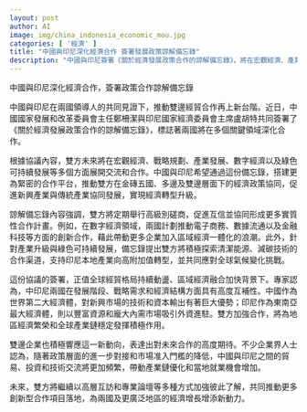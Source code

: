```yaml
---
layout: post
author: AI
image: img/china_indonesia_economic_mou.jpg
categories: [ '經濟' ]
title: "中國與印尼深化經濟合作 簽署發展政策諒解備忘錄"
description: "中國與印尼簽署《關於經濟發展政策合作的諒解備忘錄》，將在宏觀經濟、產業升級、數字經濟及綠色發展等領域深化合作，推動區域經濟融合及產業鏈優化。"
---
```

中國與印尼深化經濟合作，簽署政策合作諒解備忘錄

中國與印尼在兩國領導人的共同見證下，推動雙邊經貿合作再上新台階。近日，中國國家發展和改革委員會主任鄭柵潔與印尼國家經濟委員會主席盧胡特共同簽署了《關於經濟發展政策合作的諒解備忘錄》，標誌著兩國將在多個關鍵領域深化合作。

根據協議內容，雙方未來將在宏觀經濟、戰略規劃、產業發展、數字經濟以及綠色可持續發展等多個方面展開交流和合作。中國與印尼希望通過這份備忘錄，搭建更為緊密的合作平台，推動雙方在金磚五國、多邊及雙邊層面下的經濟政策協同，促進新興產業與傳統產業協同發展，實現經濟轉型升級。

諒解備忘錄內容強調，雙方將定期舉行高級別磋商，促進互信並協同形成更多實質性合作計畫。例如，在數字經濟領域，兩國計劃推動電子商務、數據流通以及金融科技等方面的創新合作，藉此帶動更多企業加入區域經濟一體化的浪潮。此外，針對產業升級與綠色可持續發展，備忘錄提出雙方將積極探索清潔能源、減碳技術的合作渠道，支持印尼本地產業向高附加值轉型，並共同應對全球氣候變化挑戰。

這份協議的簽署，正值全球經貿格局持續動盪、區域經濟融合加快背景下。專家認為，中印尼兩國在發展階段、戰略需求和經濟結構方面具有高度互補性。中國作為世界第二大經濟體，對新興市場的技術和資本輸出有著巨大優勢；印尼作為東南亞最大經濟體，則以豐富資源和龐大內需市場吸引外資進駐。雙方加強合作，將為地區經濟繁榮和全球產業鏈穩定發揮積極作用。

雙邊企業也積極響應這一新動向，表達出對未來合作的高度期待。不少企業界人士認為，隨著政策層面的進一步對接和市場准入門檻的降低，中國與印尼之間的貿易、投資和技術交流將更加頻繁，帶動產業鏈優化和當地就業機會增加。

未來，雙方將繼續以高層互訪和專業論壇等多種方式加強彼此了解，共同推動更多創新型合作項目落地，為兩國及更廣泛地區的經濟增長增添新動力。